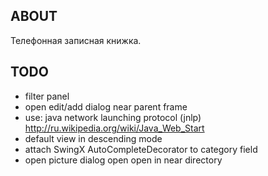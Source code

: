 ABOUT
-----
Телефонная записная книжка.

TODO
----
- filter panel
- open edit/add dialog near parent frame
- use: java network launching protocol (jnlp) http://ru.wikipedia.org/wiki/Java_Web_Start
- default view in descending mode
- attach SwingX AutoCompleteDecorator to category field
- open picture dialog open open in near directory